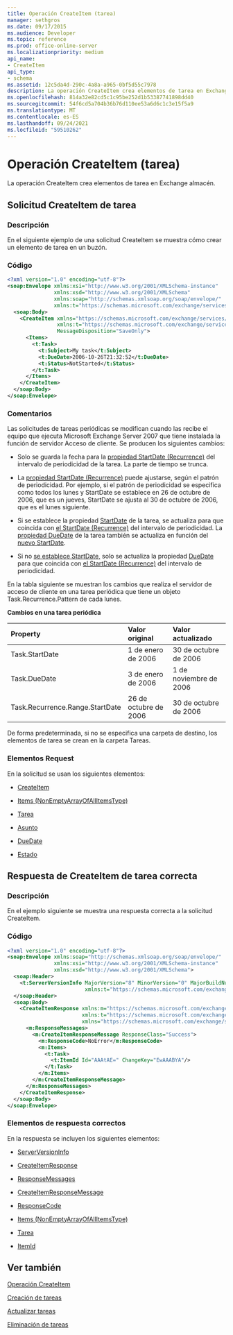 ```yaml
---
title: Operación CreateItem (tarea)
manager: sethgros
ms.date: 09/17/2015
ms.audience: Developer
ms.topic: reference
ms.prod: office-online-server
ms.localizationpriority: medium
api_name:
- CreateItem
api_type:
- schema
ms.assetid: 12c5da4d-290c-4a8a-a965-0bf5d55c7978
description: La operación CreateItem crea elementos de tarea en Exchange almacén.
ms.openlocfilehash: 814a32e82cd5c1c95be252d1b53387741898dd40
ms.sourcegitcommit: 54f6cd5a704b36b76d110ee53a6d6c1c3e15f5a9
ms.translationtype: MT
ms.contentlocale: es-ES
ms.lasthandoff: 09/24/2021
ms.locfileid: "59510262"
---
```

# <a name="createitem-operation-task"></a>Operación CreateItem (tarea)

La operación CreateItem crea elementos de tarea en Exchange almacén.
  
## <a name="task-createitem-request"></a>Solicitud CreateItem de tarea

### <a name="description"></a>Descripción

En el siguiente ejemplo de una solicitud CreateItem se muestra cómo crear un elemento de tarea en un buzón.
  
### <a name="code"></a>Código

```XML
<?xml version="1.0" encoding="utf-8"?>
<soap:Envelope xmlns:xsi="http://www.w3.org/2001/XMLSchema-instance"
               xmlns:xsd="http://www.w3.org/2001/XMLSchema"
               xmlns:soap="http://schemas.xmlsoap.org/soap/envelope/"
               xmlns:t="https://schemas.microsoft.com/exchange/services/2006/types">
  <soap:Body>
    <CreateItem xmlns="https://schemas.microsoft.com/exchange/services/2006/messages"
                xmlns:t="https://schemas.microsoft.com/exchange/services/2006/types" 
                MessageDisposition="SaveOnly">
      <Items>
        <t:Task>
          <t:Subject>My task</t:Subject>
          <t:DueDate>2006-10-26T21:32:52</t:DueDate>
          <t:Status>NotStarted</t:Status>
        </t:Task>
      </Items>
    </CreateItem>
  </soap:Body>
</soap:Envelope>
```

### <a name="comments"></a>Comentarios

Las solicitudes de tareas periódicas se modifican cuando las recibe el equipo que ejecuta Microsoft Exchange Server 2007 que tiene instalada la función de servidor Acceso de cliente. Se producen los siguientes cambios:
  
- Solo se guarda la fecha para la [propiedad StartDate (Recurrence)](startdate-recurrence.md) del intervalo de periodicidad de la tarea. La parte de tiempo se trunca. 
    
- La [propiedad StartDate (Recurrence)](startdate-recurrence.md) puede ajustarse, según el patrón de periodicidad. Por ejemplo, si el patrón de periodicidad se especifica como todos los lunes y StartDate se establece en 26 de octubre de 2006, que es un jueves, StartDate se ajusta al 30 de octubre de 2006, que es el lunes siguiente. 
    
- Si se establece la propiedad [StartDate](startdate.md) de la tarea, se actualiza para que coincida con [el StartDate (Recurrence)](startdate-recurrence.md) del intervalo de periodicidad. La [propiedad DueDate](duedate.md) de la tarea también se actualiza en función del [nuevo StartDate](startdate.md).
    
- Si no [se establece StartDate,](startdate.md) solo se actualiza la propiedad [DueDate](duedate.md) para que coincida con [el StartDate (Recurrence)](startdate-recurrence.md) del intervalo de periodicidad. 
    
En la tabla siguiente se muestran los cambios que realiza el servidor de acceso de cliente en una tarea periódica que tiene un objeto Task.Recurrence.Pattern de cada lunes.
  
**Cambios en una tarea periódica**

|**Property**|**Valor original**|**Valor actualizado**|
|:-----|:-----|:-----|
|Task.StartDate  <br/> |1 de enero de 2006  <br/> |30 de octubre de 2006  <br/> |
|Task.DueDate  <br/> |3 de enero de 2006  <br/> |1 de noviembre de 2006  <br/> |
|Task.Recurrence.Range.StartDate  <br/> |26 de octubre de 2006  <br/> |30 de octubre de 2006  <br/> |
   
De forma predeterminada, si no se especifica una carpeta de destino, los elementos de tarea se crean en la carpeta Tareas.
  
### <a name="request-elements"></a>Elementos Request

En la solicitud se usan los siguientes elementos:
  
- [CreateItem](createitem.md)
    
- [Items (NonEmptyArrayOfAllItemsType)](items-nonemptyarrayofallitemstype.md)
    
- [Tarea](task.md)
    
- [Asunto](subject.md)
    
- [DueDate](duedate.md)
    
- [Estado](status.md)
    
## <a name="successful-task-createitem-response"></a>Respuesta de CreateItem de tarea correcta

### <a name="description"></a>Descripción

En el ejemplo siguiente se muestra una respuesta correcta a la solicitud CreateItem.
  
### <a name="code"></a>Código

```XML
<?xml version="1.0" encoding="utf-8"?>
<soap:Envelope xmlns:soap="http://schemas.xmlsoap.org/soap/envelope/" 
               xmlns:xsi="http://www.w3.org/2001/XMLSchema-instance" 
               xmlns:xsd="http://www.w3.org/2001/XMLSchema">
  <soap:Header>
    <t:ServerVersionInfo MajorVersion="8" MinorVersion="0" MajorBuildNumber="653" MinorBuildNumber="0" 
                         xmlns:t="https://schemas.microsoft.com/exchange/services/2006/types"/>
  </soap:Header>
  <soap:Body>
    <CreateItemResponse xmlns:m="https://schemas.microsoft.com/exchange/services/2006/messages" 
                        xmlns:t="https://schemas.microsoft.com/exchange/services/2006/types" 
                        xmlns="https://schemas.microsoft.com/exchange/services/2006/messages">
      <m:ResponseMessages>
        <m:CreateItemResponseMessage ResponseClass="Success">
          <m:ResponseCode>NoError</m:ResponseCode>
          <m:Items>
            <t:Task>
              <t:ItemId Id="AAAtAE=" ChangeKey="EwAAABYA"/>
            </t:Task>
          </m:Items>
        </m:CreateItemResponseMessage>
      </m:ResponseMessages>
    </CreateItemResponse>
  </soap:Body>
</soap:Envelope>
```

### <a name="successful-response-elements"></a>Elementos de respuesta correctos

En la respuesta se incluyen los siguientes elementos:
  
- [ServerVersionInfo](serverversioninfo.md)
    
- [CreateItemResponse](createitemresponse.md)
    
- [ResponseMessages](responsemessages.md)
    
- [CreateItemResponseMessage](createitemresponsemessage.md)
    
- [ResponseCode](responsecode.md)
    
- [Items (NonEmptyArrayOfAllItemsType)](items-nonemptyarrayofallitemstype.md)
    
- [Tarea](task.md)
    
- [ItemId](itemid.md)
    
## <a name="see-also"></a>Ver también



[Operación CreateItem](createitem-operation.md)


[Creación de tareas](https://msdn.microsoft.com/library/0ef97334-e8a0-4f67-a23a-dd9e2bbad49f%28Office.15%29.aspx)
  
[Actualizar tareas](https://msdn.microsoft.com/library/0a1bf360-d40c-4a99-929b-4c73a14394d5%28Office.15%29.aspx)
  
[Eliminación de tareas](https://msdn.microsoft.com/library/a3d7e25f-8a35-4901-b1d9-d31f418ab340%28Office.15%29.aspx)

